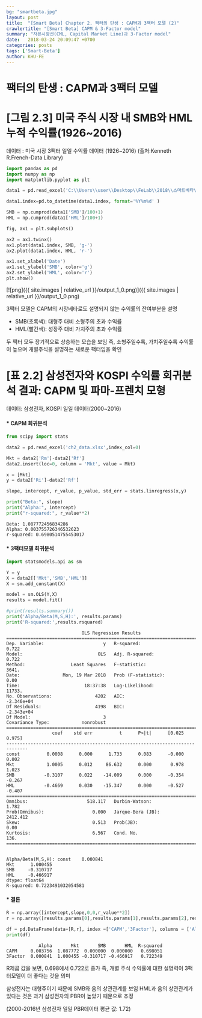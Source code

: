 ```yaml
---
bg: "smartbeta.jpg"
layout: post
title:  "[Smart Beta] Chapter 2. 팩터의 탄생 : CAPM과 3팩터 모델 (2)"
crawlertitle: "[Smart Beta] CAPM & 3-Factor model"
summary: "자본시장선(CML, Capital Market Line)과 3-Factor model"
date:   2018-03-24 20:09:47 +0700
categories: posts
tags: ['Smart-Beta']
author: KHU-FE
---
```


# 팩터의 탄생 : CAPM과 3팩터 모델

# [그림 2.3] 미국 주식 시장 내 SMB와 HML 누적 수익률(1926~2016)

데이터 : 미국 시장 3팩터 일일 수익률 데이터 (1926~2016)
(출처:Kenneth R.French-Data Library)


```python
import pandas as pd
import numpy as np
import matplotlib.pyplot as plt

data1 = pd.read_excel('C:\\Users\\user\\Desktop\\FeLab\\2018\\스마트베타\\F-F_Research_Data_Factors_daily.xlsx',index_col=0)

data1.index=pd.to_datetime(data1.index, format='%Y%m%d' )

SMB = np.cumprod(data1['SMB']/100+1)
HML = np.cumprod(data1['HML']/100+1)

fig, ax1 = plt.subplots()

ax2 = ax1.twinx()
ax1.plot(data1.index, SMB, 'g-')
ax2.plot(data1.index, HML, 'r-')

ax1.set_xlabel('Date')
ax1.set_ylabel('SMB', color='g')
ax2.set_ylabel('HML', color='r')
plt.show()

```


[![png]({{ site.images | relative_url }}/output_1_0.png)]({{ site.images | relative_url }}/output_1_0.png)



3팩터 모델은 CAPM의 시장베타로도 설명되지 않는 수익률의 잔여부분을 설명

* SMB(초록색): 대형주 대비 소형주의 초과 수익률
* HML(빨간색): 성장주 대비 가치주의 초과 수익률

두 팩터 모두 장기적으로 상승하는 모습을 보임
즉, 소형주일수록, 가치주일수록 수익률이 높으며 개별주식을 설명하는 새로운 팩터임을 확인

# [표 2.2] 삼성전자와 KOSPI 수익률 회귀분석 결과: CAPM 및 파마-프렌치 모형

데이터: 삼성전자, KOSPI 일일 데이터(2000~2016) 

#### * CAPM 회귀분석


```python
from scipy import stats

data2 = pd.read_excel('ch2_data.xlsx',index_col=0)

Mkt = data2['Rm']-data2['Rf']
data2.insert(loc=0, column = 'Mkt', value = Mkt)

x = [Mkt]
y = data2['Ri']-data2['Rf']

slope, intercept, r_value, p_value, std_err = stats.linregress(x,y)

print("Beta:", slope)
print("Alpha:", intercept)
print("r-squared:", r_value**2)
```

    Beta: 1.087772456834286
    Alpha: 0.003755726346532623
    r-squared: 0.6980514755453017
    
    

#### * 3팩터모델 회귀분석


```python
import statsmodels.api as sm

Y = y
X = data2[['Mkt','SMB','HML']]
X = sm.add_constant(X)

model = sm.OLS(Y,X)
results = model.fit()

#print(results.summary())
print('Alpha/Beta(M,S,H):', results.params)
print('R-squared:',results.rsquared)
```

                                OLS Regression Results                            
    ==============================================================================
    Dep. Variable:                      y   R-squared:                       0.722
    Model:                            OLS   Adj. R-squared:                  0.722
    Method:                 Least Squares   F-statistic:                     3641.
    Date:                Mon, 19 Mar 2018   Prob (F-statistic):               0.00
    Time:                        18:37:38   Log-Likelihood:                 11733.
    No. Observations:                4202   AIC:                        -2.346e+04
    Df Residuals:                    4198   BIC:                        -2.343e+04
    Df Model:                           3                                         
    Covariance Type:            nonrobust                                         
    ==============================================================================
                     coef    std err          t      P>|t|      [0.025      0.975]
    ------------------------------------------------------------------------------
    const          0.0008      0.000      1.733      0.083      -0.000       0.002
    Mkt            1.0005      0.012     86.632      0.000       0.978       1.023
    SMB           -0.3107      0.022    -14.009      0.000      -0.354      -0.267
    HML           -0.4669      0.030    -15.347      0.000      -0.527      -0.407
    ==============================================================================
    Omnibus:                      518.117   Durbin-Watson:                   1.782
    Prob(Omnibus):                  0.000   Jarque-Bera (JB):             2412.412
    Skew:                           0.513   Prob(JB):                         0.00
    Kurtosis:                       6.567   Cond. No.                         136.
    ==============================================================================
    

    Alpha/Beta(M,S,H): const    0.000841
    Mkt      1.000455
    SMB     -0.310717
    HML     -0.466917
    dtype: float64
    R-squared: 0.7223491032054581
    

#### * 결론


```python
R = np.array([intercept,slope,0,0,r_value**2])
r = np.array([results.params[0],results.params[1],results.params[2],results.params[3],results.rsquared])

df = pd.DataFrame(data=[R,r], index =['CAPM','3Factor'], columns = ['Alpha','Mkt','SMB','HML','R-squared'])
print(df)
```

                Alpha       Mkt       SMB       HML  R-squared
    CAPM     0.003756  1.087772  0.000000  0.000000   0.698051
    3Factor  0.000841  1.000455 -0.310717 -0.466917   0.722349
    

R제곱 값을 보면, 0.698에서 0.722로 증가
즉, 개별 주식 수익률에 대한 설명력이 3팩터모델이 더 좋다는 것을 의미

삼성전자는 대형주이기 때문에 SMB와 음의 상관관계를 보임
HML과 음의 상관관계가 있다는 것은 과거 삼성전자의 PBR이 높았기 때문으로 추정

(2000-2016년 삼성전자 일일 PBR데이터 평균 값: 1.72)

